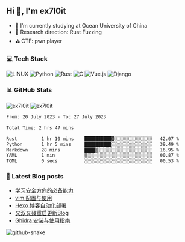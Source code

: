 ## Hi 👋, I'm ex7l0it

- 📙 I’m currently studying at Ocean University of China
- 🔭 Research direction: Rust Fuzzing
- ⛳️ CTF: pwn player

### 💻 Tech Stack
![LINUX](https://img.shields.io/badge/Linux-FCC624?style=for-the-badge&logo=linux&logoColor=black) ![Python](https://img.shields.io/badge/python-3670A0?style=for-the-badge&logo=python&logoColor=ffdd54) ![Rust](https://img.shields.io/badge/rust-%23000000.svg?style=for-the-badge&logo=rust&logoColor=white) ![C](https://img.shields.io/badge/c-%2300599C.svg?style=for-the-badge&logo=c&logoColor=white) ![Vue.js](https://img.shields.io/badge/vuejs-%2335495e.svg?style=for-the-badge&logo=vuedotjs&logoColor=%234FC08D) ![Django](https://img.shields.io/badge/django-%23092E20.svg?style=for-the-badge&logo=django&logoColor=white) 

### 📊 GitHub Stats

<p><img align="center" src="https://github-readme-stats.vercel.app/api?username=ex7l0it&show_icons=true&locale=en" alt="ex7l0it" /> 
<img align="center" src="https://github-readme-streak-stats.herokuapp.com/?user=ex7l0it&" alt="ex7l0it" /></p>

<!--START_SECTION:waka-->

```txt
From: 20 July 2023 - To: 27 July 2023

Total Time: 2 hrs 47 mins

Rust         1 hr 10 mins    ██████████▓░░░░░░░░░░░░░░   42.07 %
Python       1 hr 5 mins     ██████████░░░░░░░░░░░░░░░   39.49 %
Markdown     28 mins         ████▒░░░░░░░░░░░░░░░░░░░░   16.95 %
YAML         1 min           ▒░░░░░░░░░░░░░░░░░░░░░░░░   00.87 %
TOML         0 secs          ░░░░░░░░░░░░░░░░░░░░░░░░░   00.53 %
```

<!--END_SECTION:waka-->

### 📃 Latest Blog posts

<!-- BLOG-POST-LIST:START -->
- [学习安全方向的必备能力](https://ex7l0it.github.io/2023/07/19/start-learning/)
- [vim 配置与使用](https://ex7l0it.github.io/2023/07/16/vim/)
- [Hexo 博客自动化部署](https://ex7l0it.github.io/2023/07/07/auto-hexo/)
- [又双又叕重启更新Blog](https://ex7l0it.github.io/2023/07/05/hello-world-again/)
- [Ghidra 安装与使用指南](https://ex7l0it.github.io/2022/10/05/Ghidra/)
<!-- BLOG-POST-LIST:END -->

<picture>
  <source media="(prefers-color-scheme: dark)" srcset="https://raw.githubusercontent.com/ex7l0it/ex7l0it/output/github-snake-dark.svg" />
  <source media="(prefers-color-scheme: light)" srcset="https://raw.githubusercontent.com/ex7l0it/ex7l0it/output/github-snake.svg" />
  <img alt="github-snake" src="github-snake.svg" />
</picture>
